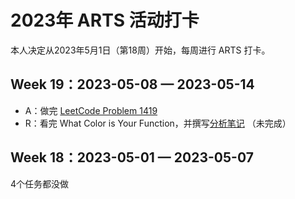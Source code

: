 # 2023年 ARTS 活动打卡

本人决定从2023年5月1日（第18周）开始，每周进行 ARTS 打卡。

## Week 19：2023-05-08 — 2023-05-14

- A：做完 [LeetCode Problem 1419][1]
- R：看完 What Color is Your Function，并撰写[分析笔记][2] （未完成）

## Week 18：2023-05-01 — 2023-05-07

4个任务都没做

  [1]: https://github.com/whl1729/leetcode/tree/master/1419_minimum_number_of_frogs_croaking
  [2]: https://gitee.com/whl1729/surf/blob/master/computer/pl/what_color_is_your_function.md
